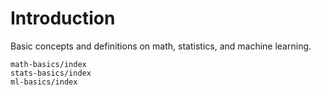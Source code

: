 # Introduction

Basic concepts and definitions on math, statistics, and machine learning.


```{toctree}
math-basics/index
stats-basics/index
ml-basics/index
```